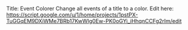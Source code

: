 Title: Event Colorer
Change all events of a title to a color.
Edit here: https://script.google.com/u/1/home/projects/1pstPX-TuGGqEM9DXiWMe7BRb17KwWIg0Ew-PK0oGYi_iHhqnCCFg2rIm/edit

